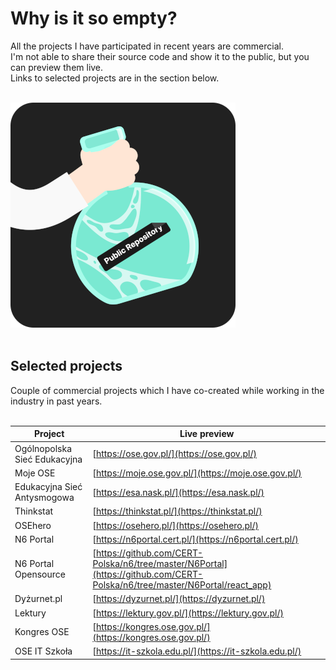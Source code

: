 # Why is it so empty?

All the projects I have participated in recent years are commercial.<br/>
I'm not able to share their source code and show it to the public, but you can preview them live.<br/>
Links to selected projects are in the section below.
<br/><br/>

![Empty public repositorys](https://github.com/MateuszPalosz/MateuszPalosz/blob/main/emptypublicprojects.png)
<br/><br/>

## Selected projects

Couple of commercial projects which I have co-created while working in the industry in past years.
<br/><br/>

| Project | Live preview |
| ------ | ------ |
| Ogólnopolska Sieć Edukacyjna | [https://ose.gov.pl/](https://ose.gov.pl/) |
| Moje OSE | [https://moje.ose.gov.pl/](https://moje.ose.gov.pl/) |
| Edukacyjna Sieć Antysmogowa | [https://esa.nask.pl/](https://esa.nask.pl/) |
| Thinkstat | [https://thinkstat.pl/](https://thinkstat.pl/) |
| OSEhero | [https://osehero.pl/](https://osehero.pl/) |
| N6 Portal | [https://n6portal.cert.pl/](https://n6portal.cert.pl/) |
| N6 Portal Opensource | [https://github.com/CERT-Polska/n6/tree/master/N6Portal](https://github.com/CERT-Polska/n6/tree/master/N6Portal/react_app) |
| Dyżurnet.pl | [https://dyzurnet.pl/](https://dyzurnet.pl/) |
| Lektury | [https://lektury.gov.pl/](https://lektury.gov.pl/) |
| Kongres OSE | [https://kongres.ose.gov.pl/](https://kongres.ose.gov.pl/) |
| OSE IT Szkoła | [https://it-szkola.edu.pl/](https://it-szkola.edu.pl/) |
